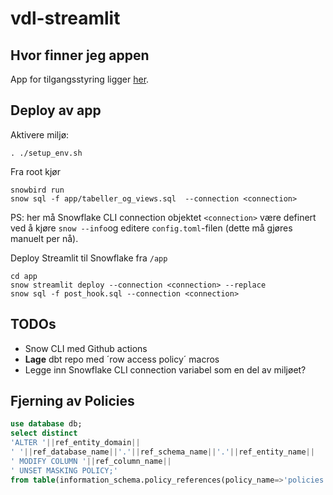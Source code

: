 # vdl-streamlit

## Hvor finner jeg appen 
App for tilgangsstyring ligger [her](https://app.snowflake.com/qqhhrqv/finansiell_styring/#/streamlit-apps/TILGANGSSTYRING_RAW.USER_INPUT.TILGANGSSTYRING).

## Deploy av app
Aktivere miljø:
```shell
. ./setup_env.sh
```
Fra root kjør 
```shell
snowbird run
snow sql -f app/tabeller_og_views.sql  --connection <connection>
```
PS: her må Snowflake CLI connection objektet ```<connection>``` være definert ved å kjøre ```snow --info```og editere ```config.toml```-filen (dette må gjøres manuelt per nå).

Deploy Streamlit til Snowflake fra ```/app```
```shell 
cd app
snow streamlit deploy --connection <connection> --replace
snow sql -f post_hook.sql --connection <connection>
```



## TODOs
- Snow CLI med Github actions
- __Lage__ dbt repo med ´row access policy´ macros
- Legge inn Snowflake CLI connection variabel som en del av miljøet? 


## Fjerning av Policies 
```sql
use database db; 
select distinct
'ALTER '||ref_entity_domain||
' '||ref_database_name||'.'||ref_schema_name||'.'||ref_entity_name||
' MODIFY COLUMN '||ref_column_name||
' UNSET MASKING POLICY;'
from table(information_schema.policy_references(policy_name=>'policies.<policy name>'));
```